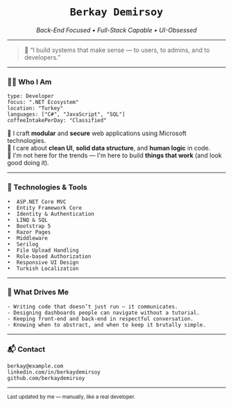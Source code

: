 <h1 align="center"><code>Berkay Demirsoy</code></h1>
<p align="center"><em>Back-End Focused • Full-Stack Capable • UI-Obsessed</em></p>

---

> 🧭 “I build systems that make sense — to users, to admins, and to developers.”

---

### 👨‍💻 Who I Am

```
type: Developer
focus: ".NET Ecosystem"
location: "Turkey"
languages: ["C#", "JavaScript", "SQL"]
coffeeIntakePerDay: "Classified"
```

🔹 I craft **modular** and **secure** web applications using Microsoft technologies.  
🔹 I care about **clean UI**, **solid data structure**, and **human logic** in code.  
🔹 I'm not here for the trends — I'm here to build **things that work** (and look good doing it).

---

### 🧰 Technologies & Tools

```plaintext
•  ASP.NET Core MVC  
•  Entity Framework Core  
•  Identity & Authentication  
•  LINQ & SQL  
•  Bootstrap 5  
•  Razor Pages  
•  Middleware  
•  Serilog  
•  File Upload Handling  
•  Role-based Authorization  
•  Responsive UI Design  
•  Turkish Localization
```

---

### 🧠 What Drives Me

```text
- Writing code that doesn’t just run — it communicates.
- Designing dashboards people can navigate without a tutorial.
- Keeping front-end and back-end in respectful conversation.
- Knowing when to abstract, and when to keep it brutally simple.
```

---

### 📬 Contact

```
berkay@example.com
linkedin.com/in/berkaydemirsoy
github.com/berkaydemirsoy
```

---

<sub>Last updated by me — manually, like a real developer.</sub>